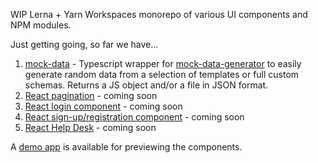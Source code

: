 WIP Lerna + Yarn Workspaces monorepo of various UI components and NPM modules.

Just getting going, so far we have...

1. [mock-data](https://github.com/unleashit/npm-library/tree/master/packages/mockData) - Typescript wrapper for [mock-data-generator](https://github.com/danibram/mocker-data-generator) to easily generate random data from a selection of templates or full custom schemas. Returns a JS object and/or a file in JSON format.
2. [React pagination](https://github.com/unleashit/npm-library) - coming soon
3. [React login component](https://github.com/unleashit/npm-library) - coming soon
4. [React sign-up/registration component](https://github.com/unleashit/npm-library) - coming soon
5. [React Help Desk](https://github.com/unleashit/npm-library) - coming soon

A [demo app](https://github.com/unleashit/npm-library/tree/master/packages/demos) is available for previewing the components.